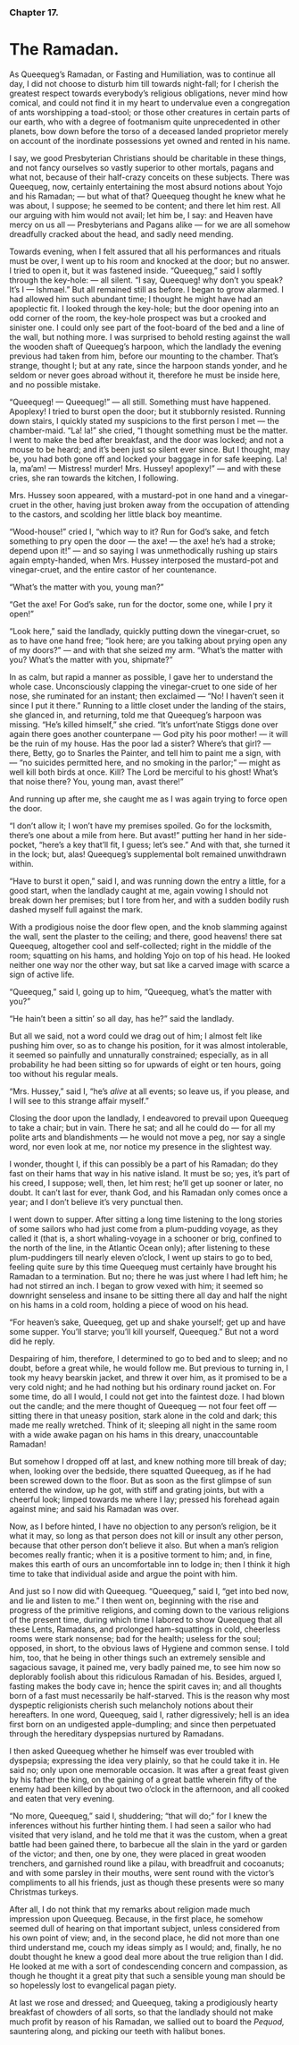 ### Chapter 17.

# The Ramadan.

As Queequeg’s Ramadan, or Fasting and Humiliation, was to continue all day, I
did not choose to disturb him till towards night-fall; for I cherish the
greatest respect towards everybody’s religious obligations, never mind how
comical, and could not find it in my heart to undervalue even a congregation of
ants worshipping a toad-stool; or those other creatures in certain parts of our
earth, who with a degree of footmanism quite unprecedented in other planets,
bow down before the torso of a deceased landed proprietor merely on account of
the inordinate possessions yet owned and rented in his name.

I say, we good Presbyterian Christians should be charitable in these things,
and not fancy ourselves so vastly superior to other mortals, pagans and what
not, because of their half-crazy conceits on these subjects. There was
Queequeg, now, certainly entertaining the most absurd notions about Yojo and
his Ramadan; — but what of that? Queequeg thought he knew what he was about, I
suppose; he seemed to be content; and there let him rest. All our arguing with
him would not avail; let him be, I say: and Heaven have mercy on us all —
Presbyterians and Pagans alike — for we are all somehow dreadfully cracked
about the head, and sadly need mending.

Towards evening, when I felt assured that all his performances and rituals must
be over, I went up to his room and knocked at the door; but no answer. I tried
to open it, but it was fastened inside. “Queequeg,” said I softly through the
key-hole: — all silent. “I say, Queequeg! why don’t you speak? It’s I —
Ishmael.” But all remained still as before. I began to grow alarmed. I had
allowed him such abundant time; I thought he might have had an apoplectic fit.
I looked through the key-hole; but the door opening into an odd corner of the
room, the key-hole prospect was but a crooked and sinister one. I could only
see part of the foot-board of the bed and a line of the wall, but nothing more.
I was surprised to behold resting against the wall the wooden shaft of
Queequeg’s harpoon, which the landlady the evening previous had taken from him,
before our mounting to the chamber. That’s strange, thought I; but at any rate,
since the harpoon stands yonder, and he seldom or never goes abroad without it,
therefore he must be inside here, and no possible mistake.

“Queequeg! — Queequeg!” — all still. Something must have happened. Apoplexy! I
tried to burst open the door; but it stubbornly resisted. Running down stairs,
I quickly stated my suspicions to the first person I met — the chamber-maid.
“La! la!” she cried, “I thought something must be the matter. I went to make
the bed after breakfast, and the door was locked; and not a mouse to be heard;
and it’s been just so silent ever since. But I thought, may be, you had both
gone off and locked your baggage in for safe keeping. La! la, ma’am! —
Mistress! murder! Mrs. Hussey! apoplexy!” — and with these cries, she ran
towards the kitchen, I following.

Mrs. Hussey soon appeared, with a mustard-pot in one hand and a vinegar-cruet
in the other, having just broken away from the occupation of attending to the
castors, and scolding her little black boy meantime.

“Wood-house!” cried I, “which way to it? Run for God’s sake, and fetch
something to pry open the door — the axe! — the axe! he’s had a stroke; depend
upon it!” — and so saying I was unmethodically rushing up stairs again
empty-handed, when Mrs. Hussey interposed the mustard-pot and vinegar-cruet,
and the entire castor of her countenance.

“What’s the matter with you, young man?”

“Get the axe! For God’s sake, run for the doctor, some one, while I pry it
open!”

“Look here,” said the landlady, quickly putting down the vinegar-cruet, so as
to have one hand free; “look here; are you talking about prying open any of my
doors?” — and with that she seized my arm. “What’s the matter with you? What’s
the matter with you, shipmate?”

In as calm, but rapid a manner as possible, I gave her to understand the whole
case. Unconsciously clapping the vinegar-cruet to one side of her nose, she
ruminated for an instant; then exclaimed — “No! I haven’t seen it since I put
it there.” Running to a little closet under the landing of the stairs, she
glanced in, and returning, told me that Queequeg’s harpoon was missing. “He’s
killed himself,” she cried. “It’s unfort’nate Stiggs done over again there goes
another counterpane — God pity his poor mother! — it will be the ruin of my
house. Has the poor lad a sister? Where’s that girl? — there, Betty, go to
Snarles the Painter, and tell him to paint me a sign, with — “no suicides
permitted here, and no smoking in the parlor;” — might as well kill both birds
at once. Kill? The Lord be merciful to his ghost! What’s that noise there?
You, young man, avast there!”

And running up after me, she caught me as I was again trying to force open the
door.

“I don’t allow it; I won’t have my premises spoiled. Go for the locksmith,
there’s one about a mile from here. But avast!” putting her hand in her
side-pocket, “here’s a key that’ll fit, I guess; let’s see.” And with that, she
turned it in the lock; but, alas! Queequeg’s supplemental bolt remained
unwithdrawn within.

“Have to burst it open,” said I, and was running down the entry a little, for a
good start, when the landlady caught at me, again vowing I should not break
down her premises; but I tore from her, and with a sudden bodily rush dashed
myself full against the mark.

With a prodigious noise the door flew open, and the knob slamming against the
wall, sent the plaster to the ceiling; and there, good heavens! there sat
Queequeg, altogether cool and self-collected; right in the middle of the room;
squatting on his hams, and holding Yojo on top of his head. He looked neither
one way nor the other way, but sat like a carved image with scarce a sign of
active life.

“Queequeg,” said I, going up to him, “Queequeg, what’s the matter with you?”

“He hain’t been a sittin’ so all day, has he?” said the landlady.

But all we said, not a word could we drag out of him; I almost felt like
pushing him over, so as to change his position, for it was almost intolerable,
it seemed so painfully and unnaturally constrained; especially, as in all
probability he had been sitting so for upwards of eight or ten hours, going too
without his regular meals.

“Mrs. Hussey,” said I, “he’s _alive_ at all events; so leave us, if you please,
and I will see to this strange affair myself.”

Closing the door upon the landlady, I endeavored to prevail upon Queequeg to
take a chair; but in vain. There he sat; and all he could do — for all my
polite arts and blandishments — he would not move a peg, nor say a single word,
nor even look at me, nor notice my presence in the slightest way.

I wonder, thought I, if this can possibly be a part of his Ramadan; do they
fast on their hams that way in his native island. It must be so; yes, it’s part
of his creed, I suppose; well, then, let him rest; he’ll get up sooner or
later, no doubt. It can’t last for ever, thank God, and his Ramadan only comes
once a year; and I don’t believe it’s very punctual then.

I went down to supper. After sitting a long time listening to the long stories
of some sailors who had just come from a plum-pudding voyage, as they called it
(that is, a short whaling-voyage in a schooner or brig, confined to the north
of the line, in the Atlantic Ocean only); after listening to these
plum-puddingers till nearly eleven o’clock, I went up stairs to go to bed,
feeling quite sure by this time Queequeg must certainly have brought his
Ramadan to a termination. But no; there he was just where I had left him; he
had not stirred an inch. I began to grow vexed with him; it seemed so downright
senseless and insane to be sitting there all day and half the night on his hams
in a cold room, holding a piece of wood on his head.

“For heaven’s sake, Queequeg, get up and shake yourself; get up and have some
supper. You’ll starve; you’ll kill yourself, Queequeg.” But not a word did he
reply.

Despairing of him, therefore, I determined to go to bed and to sleep; and no
doubt, before a great while, he would follow me. But previous to turning in, I
took my heavy bearskin jacket, and threw it over him, as it promised to be a
very cold night; and he had nothing but his ordinary round jacket on. For some
time, do all I would, I could not get into the faintest doze. I had blown out
the candle; and the mere thought of Queequeg — not four feet off — sitting
there in that uneasy position, stark alone in the cold and dark; this made me
really wretched. Think of it; sleeping all night in the same room with a wide
awake pagan on his hams in this dreary, unaccountable Ramadan!

But somehow I dropped off at last, and knew nothing more till break of day;
when, looking over the bedside, there squatted Queequeg, as if he had been
screwed down to the floor. But as soon as the first glimpse of sun entered the
window, up he got, with stiff and grating joints, but with a cheerful look;
limped towards me where I lay; pressed his forehead again against mine; and
said his Ramadan was over.

Now, as I before hinted, I have no objection to any person’s religion, be it
what it may, so long as that person does not kill or insult any other person,
because that other person don’t believe it also. But when a man’s religion
becomes really frantic; when it is a positive torment to him; and, in fine,
makes this earth of ours an uncomfortable inn to lodge in; then I think it high
time to take that individual aside and argue the point with him.

And just so I now did with Queequeg. “Queequeg,” said I, “get into bed now, and
lie and listen to me.” I then went on, beginning with the rise and progress of
the primitive religions, and coming down to the various religions of the
present time, during which time I labored to show Queequeg that all these
Lents, Ramadans, and prolonged ham-squattings in cold, cheerless rooms were
stark nonsense; bad for the health; useless for the soul; opposed, in short, to
the obvious laws of Hygiene and common sense. I told him, too, that he being in
other things such an extremely sensible and sagacious savage, it pained me,
very badly pained me, to see him now so deplorably foolish about this
ridiculous Ramadan of his. Besides, argued I, fasting makes the body cave in;
hence the spirit caves in; and all thoughts born of a fast must necessarily be
half-starved. This is the reason why most dyspeptic religionists cherish such
melancholy notions about their hereafters. In one word, Queequeg, said I,
rather digressively; hell is an idea first born on an undigested
apple-dumpling; and since then perpetuated through the hereditary dyspepsias
nurtured by Ramadans.

I then asked Queequeg whether he himself was ever troubled with dyspepsia;
expressing the idea very plainly, so that he could take it in. He said no; only
upon one memorable occasion. It was after a great feast given by his father the
king, on the gaining of a great battle wherein fifty of the enemy had been
killed by about two o’clock in the afternoon, and all cooked and eaten that
very evening.

“No more, Queequeg,” said I, shuddering; “that will do;” for I knew the
inferences without his further hinting them. I had seen a sailor who had
visited that very island, and he told me that it was the custom, when a great
battle had been gained there, to barbecue all the slain in the yard or garden
of the victor; and then, one by one, they were placed in great wooden
trenchers, and garnished round like a pilau, with breadfruit and cocoanuts; and
with some parsley in their mouths, were sent round with the victor’s
compliments to all his friends, just as though these presents were so many
Christmas turkeys.

After all, I do not think that my remarks about religion made much impression
upon Queequeg. Because, in the first place, he somehow seemed dull of hearing
on that important subject, unless considered from his own point of view; and,
in the second place, he did not more than one third understand me, couch my
ideas simply as I would; and, finally, he no doubt thought he knew a good deal
more about the true religion than I did. He looked at me with a sort of
condescending concern and compassion, as though he thought it a great pity that
such a sensible young man should be so hopelessly lost to evangelical pagan
piety.

At last we rose and dressed; and Queequeg, taking a prodigiously hearty
breakfast of chowders of all sorts, so that the landlady should not make much
profit by reason of his Ramadan, we sallied out to board the _Pequod,_ sauntering
along, and picking our teeth with halibut bones.
